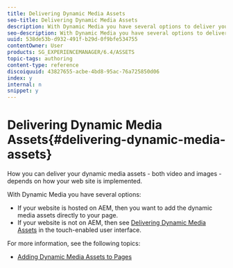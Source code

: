 ```yaml
---
title: Delivering Dynamic Media Assets
seo-title: Delivering Dynamic Media Assets
description: With Dynamic Media you have several options to deliver your dynamic media assets - both video and images -  to your website.
seo-description: With Dynamic Media you have several options to deliver your dynamic media assets - both video and images -  to your website.
uuid: 538de53b-d932-491f-b29d-0f9bfe534755
contentOwner: User
products: SG_EXPERIENCEMANAGER/6.4/ASSETS
topic-tags: authoring
content-type: reference
discoiquuid: 43827655-acbe-4bd8-95ac-76a725850d06
index: y
internal: n
snippet: y
---
```


# Delivering Dynamic Media Assets{#delivering-dynamic-media-assets}

How you can deliver your dynamic media assets - both video and images - depends on how your web site is implemented.

With Dynamic Media you have several options:

* If your website is hosted on AEM, then you want to add the dynamic media assets directly to your page. 
* If your website is not on AEM, then see [Delivering Dynamic Media Assets](../../../assets/using/delivering-dynamic-media-assets.md) in the touch-enabled user interface.

For more information, see the following topics:

* [Adding Dynamic Media Assets to Pages](../../../sites/classic-ui-authoring/using/dynamic-media-assets-adding-to-page.md)


